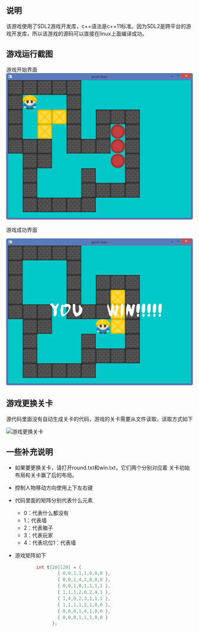 ## 说明
该游戏使用了SDL2游戏开发库，c++语法是c++11标准。因为SDL2是跨平台的游戏开发库，所以该游戏的源码可以直接在linux上面编译成功。

## 游戏运行截图
游戏开始界面
![游戏开始界面](./images/img1.png)

游戏成功界面

![游戏结束界面](./images/img2.png)



## 游戏更换关卡

源代码里面没有自动生成关卡的代码，游戏的关卡需要从文件读取，读取方式如下

![游戏更换关卡](./images/game.gif)

## 一些补充说明

*   如果要更换关卡，请打开round.txt和win.txt，它们两个分别对应着
    关卡初始布局和关卡赢了后的布局。

*   控制人物移动方向使用上下左右键

*   代码里面的矩阵分别代表什么元素

    - 0：代表什么都没有
    - 1：代表墙
    - 2：代表箱子
    - 3：代表玩家
    - 4：代表坑位1：代表墙
*   游戏矩阵如下
    ```cpp
            int t[20][20] = {
                  	{ 0,0,1,1,1,0,0,0 },
                  	{ 0,0,1,4,1,0,0,0 },
                  	{ 0,0,1,0,1,1,1,1 },
                  	{ 1,1,1,2,0,2,4,1 },
                  	{ 1,4,0,2,3,1,1,1 },
                  	{ 1,1,1,1,2,1,0,0 },
                  	{ 0,0,0,1,4,1,0,0 },
                  	{ 0,0,0,1,1,1,0,0 }
                  };
    ```

